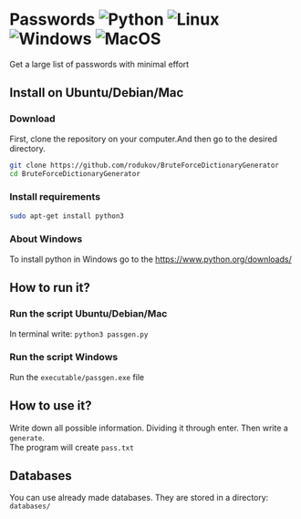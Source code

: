 
# Passwords ![Python](https://img.shields.io/badge/python-3670A0?style=flat-square&logo=python&logoColor=ffdd54) ![Linux](https://img.shields.io/badge/Linux-FCC624?style=flat-square&logo=linux&logoColor=black) ![Windows](https://img.shields.io/badge/Windows-0078D6?style=flat-square&logo=windows&logoColor=white) ![MacOS](https://img.shields.io/badge/MacOS-%23000000.svg?style=flat-square&logo=apple&logoColor=white)
Get a large list of passwords with minimal effort

## Install on Ubuntu/Debian/Mac
### Download
First, clone the repository on your computer.And then go to the desired directory.<br>
```bash
git clone https://github.com/rodukov/BruteForceDictionaryGenerator
cd BruteForceDictionaryGenerator
```
### Install requirements
```bash
sudo apt-get install python3
```
### About Windows
To install python in Windows go to the https://www.python.org/downloads/<br>

## How to run it?
### Run the script Ubuntu/Debian/Mac
In terminal write: `python3 passgen.py`
### Run the script Windows
Run the `executable/passgen.exe` file
## How to use it?
Write down all possible information. Dividing it through enter. Then write a `generate`.<br>
The program will create `pass.txt`

## Databases
You can use already made databases. They are stored in a directory: `databases/`
